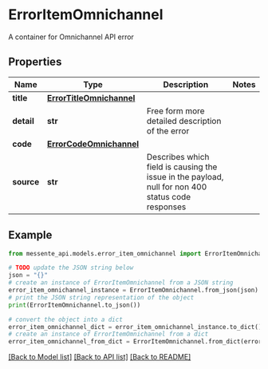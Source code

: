 # ErrorItemOmnichannel

A container for Omnichannel API error

## Properties

Name | Type | Description | Notes
------------ | ------------- | ------------- | -------------
**title** | [**ErrorTitleOmnichannel**](ErrorTitleOmnichannel.md) |  | 
**detail** | **str** | Free form more detailed description of the error | 
**code** | [**ErrorCodeOmnichannel**](ErrorCodeOmnichannel.md) |  | 
**source** | **str** | Describes which field is causing the issue in the payload, null for non 400 status code responses | 

## Example

```python
from messente_api.models.error_item_omnichannel import ErrorItemOmnichannel

# TODO update the JSON string below
json = "{}"
# create an instance of ErrorItemOmnichannel from a JSON string
error_item_omnichannel_instance = ErrorItemOmnichannel.from_json(json)
# print the JSON string representation of the object
print(ErrorItemOmnichannel.to_json())

# convert the object into a dict
error_item_omnichannel_dict = error_item_omnichannel_instance.to_dict()
# create an instance of ErrorItemOmnichannel from a dict
error_item_omnichannel_from_dict = ErrorItemOmnichannel.from_dict(error_item_omnichannel_dict)
```
[[Back to Model list]](../README.md#documentation-for-models) [[Back to API list]](../README.md#documentation-for-api-endpoints) [[Back to README]](../README.md)


